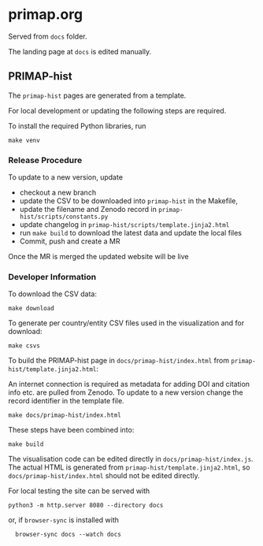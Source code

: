 # primap.org

Served from `docs` folder.

The landing page at `docs` is edited manually.

## PRIMAP-hist

The `primap-hist` pages are generated from a template.

For local development or updating the following steps are required.

To install the required Python libraries, run
```
make venv
```

### Release Procedure

To update to a new version, update
- checkout a new branch
- update the CSV to be downloaded into `primap-hist` in the Makefile,
- update the filename and Zenodo record in `primap-hist/scripts/constants.py`
- update changelog in `primap-hist/scripts/template.jinja2.html`
- run `make build` to download the latest data and update the local files
- Commit, push and create a MR

Once the MR is merged the updated website will be live

### Developer Information


To download the CSV data:
```
make download
```

To generate per country/entity CSV files used in the visualization and for download:

```
make csvs
```

To build the PRIMAP-hist page in `docs/primap-hist/index.html` from `primap-hist/template.jinja2.html`:

An internet connection is required as metadata for adding DOI and citation info etc. are pulled from Zenodo.
To update to a new version change the record identifier in the template file.

```
make docs/primap-hist/index.html
```

These steps have been combined into:

```
make build
```

The visualisation code can be edited directly in `docs/primap-hist/index.js`.
The actual HTML is generated from `primap-hist/template.jinja2.html`, so
`docs/primap-hist/index.html` should not be edited directly.

For local testing the site can be served with
```
python3 -m http.server 8080 --directory docs
```
or, if `browser-sync` is installed with
```
  browser-sync docs --watch docs
```
